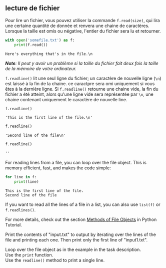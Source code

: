 ## lecture de fichier

Pour lire un fichier, vous pouvez utiliser la commande `f.read(size)`, qui lira une certaine 
quantité de donnée et renvera une chaine de caractères. Lorsque la taille est omis ou négative, 
l'entier du fichier sera lu et retourner.

```python
with open('somefile.txt') as f:
    print(f.read())
```
```text
Here's everything that's in the file.\n
```
<i>**Note**: Il peut y avoir un problème si la taille du fichier fait deux fois la taille 
de la mémoire de votre ordinateur.</i>


`f.readline()` lit une seul ligne du fichier; un caractère de nouvelle ligne (`\n`) 
est laissé à la fin de la chaine. ce caractpre sera omi uniquement si vous êtes à la dernière ligne.
Si `f.readline()` retourne une chaine vide, la fin du fichier a été atteint, alors qu'une ligne vide 
sera représentée par `\n`, une chaine contenant uniquement le caractère de nouvelle line.

```python
f.readline()
```
```text
'This is the first line of the file.\n'
```
```python
f.readline()
```
```text
'Second line of the file\n'
```
```python
f.readline()
```
```text
''
``` 
For reading lines from a file, you can loop over the file object. This is memory efficient, fast, and 
makes the code simple:
```python
for line in f:
    print(line)
```
```text
This is the first line of the file.
Second line of the file
```

If you want to read all the lines of a file in a list, you can also use `list(f)` or `f.readlines()`.


For more details, check out the section [Methods of File Objects](https://docs.python.org/3/tutorial/inputoutput.html#methods-of-file-objects) in Python Tutorial.


Print the contents of "input.txt" to output by iterating over the lines of the file and printing each one.
Then print only the first line of "input1.txt".

<div class="hint">Loop over the file object as in the example in the task description.</div>
<div class='hint'>Use the <code>print</code> function.</div>
<div class='hint'>Use the <code>readline()</code> method to print a single line.</div>
